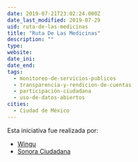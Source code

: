 ```yaml
---
date: 2019-07-21T23:02:24.000Z
date_last_modified: 2019-07-29
uid: ruta-de-las-medicinas
title: "Ruta De Las Medicinas"
description: ""
type: 
website: 
date_ini: 
date_end: 
tags:
  - monitoreo-de-servicios-publicos
  - transparencia-y-rendicion-de-cuentas
  - participación-ciudadana
  - uso-de-datos-abiertos
cities: 
  - Ciudad de México
---
```


Esta iniciativa fue realizada por:

- [Wingu](/i/wingu.html)
- [Sonora Ciudadana](/i/sonora-ciudadana-ac.html)

